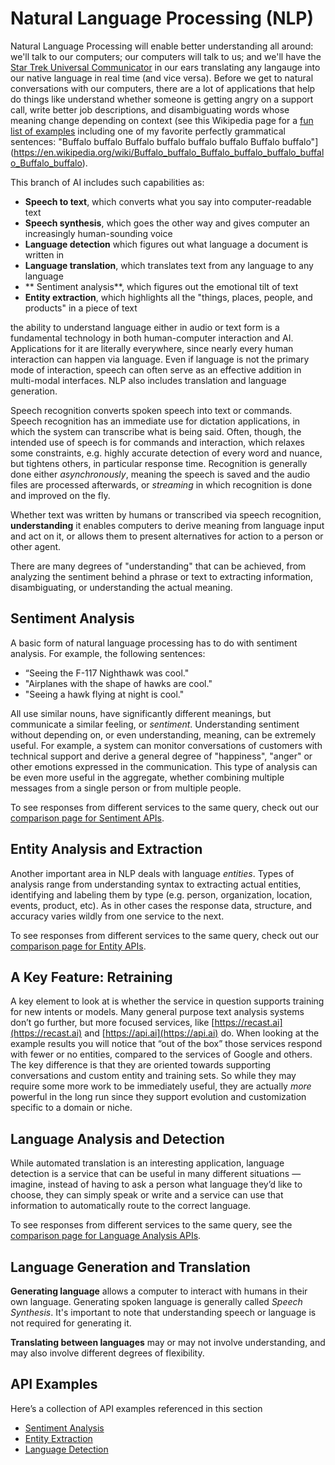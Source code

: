 # Natural Language Processing (NLP)

Natural Language Processing will enable better understanding all around: we'll talk to our computers; our computers will talk to us; and we'll have the [Star Trek Universal Communicator](http://memory-alpha.wikia.com/wiki/Universal_translator) in our ears translating any langauge into our native language in real time (and vice versa). Before we get to natural conversations with our computers, there are a lot of applications that help do things like understand whether someone is getting angry on a support call, write better job descriptions, and disambiguating words whose meaning change depending on context (see this Wikipedia page for a [fun list of examples](https://en.wikipedia.org/wiki/List_of_linguistic_example_sentences) including one of my favorite perfectly grammatical sentences: "Buffalo buffalo Buffalo buffalo buffalo buffalo Buffalo buffalo"](https://en.wikipedia.org/wiki/Buffalo_buffalo_Buffalo_buffalo_buffalo_buffalo_Buffalo_buffalo).

This branch of AI includes such capabilities as:
* **Speech to text**, which converts what you say into computer-readable text
* **Speech synthesis**, which goes the other way and gives computer an increasingly human-sounding voice
* **Language detection** which figures out what language a document is written in
* **Language translation**, which translates text from any language to any language
* ** Sentiment analysis**, which figures out the emotional tilt of text
* **Entity extraction**, which highlights all the "things, places, people, and products" in a piece of text

the ability to understand language either in audio or text form is a fundamental technology in both human-computer interaction and AI. Applications for it are literally everywhere, since nearly every human interaction can happen via language. Even if language is not the primary mode of interaction, speech can often serve as an effective addition in multi-modal interfaces. NLP also includes translation and language generation.

Speech recognition converts spoken speech into text or commands. Speech recognition has an immediate use for dictation applications, in which the system can transcribe what is being said. Often, though, the intended use of speech is for commands and interaction, which relaxes some constraints, e.g. highly accurate detection of every word and nuance, but tightens others, in particular response time. Recognition is generally done either _asynchronously_, meaning the speech is saved and the audio files are processed afterwards, or _streaming_ in which recognition is done and improved on the fly.

Whether text was written by humans or transcribed via speech recognition, **understanding** it enables computers to derive meaning from language input and act on it, or allows them to present alternatives for action to a person or other agent.

There are many degrees of "understanding" that can be achieved, from analyzing the sentiment behind a phrase or text to extracting information, disambiguating, or understanding the actual meaning.

## Sentiment Analysis

A basic form of natural language processing has to do with sentiment analysis. For example, the following sentences:

* “Seeing the F-117 Nighthawk was cool."
* "Airplanes with the shape of hawks are cool."
* "Seeing a hawk flying at night is cool."

All use similar nouns, have significantly different meanings,  but communicate a similar feeling, or _sentiment_. Understanding sentiment without depending on, or even understanding, meaning, can be extremely useful. For example, a system can monitor conversations of customers with technical support and derive a general degree of "happiness", "anger" or other emotions expressed in the communication. This type of analysis can be even more useful in the aggregate, whether combining multiple messages from a single person or from multiple people.

To see responses from different services to the same query, check out our [comparison page for Sentiment APIs](/test/phrase/sentiment-analysis).

## Entity Analysis and Extraction

Another important area in NLP deals with language _entities_. Types of analysis range from understanding syntax to extracting actual entities, identifying and labeling them by type (e.g. person, organization, location, events, product, etc). As in other cases the response data, structure, and accuracy varies wildly from one service to the next.

To see responses from different services to the same query, check out our [comparison page for Entity APIs](/test/phrase/entity-analysis).

## A Key Feature: Retraining

A key element to look at is whether the service in question supports training for new intents or models. Many general purpose text analysis systems don’t go further, but more focused services, like [https://recast.ai](https://recast.ai) and [https://api.ai](https://api.ai) do. When looking at the example results you will notice that “out of the box” those services respond with fewer or no entities, compared to the services of Google and others. The key difference is that they are oriented towards supporting conversations and custom entity and training sets. So while they may require some more work to be immediately useful, they are actually _more_ powerful in the long run since they support evolution and customization specific to a domain or niche.

## Language Analysis and Detection

While automated translation is an interesting application, language detection is a service that can be useful in many different situations — imagine, instead of having to ask a person what language they’d like to choose, they can simply speak or write and a service can use that information to automatically route to the correct language. 

To see responses from different services to the same query, see the [comparison page for Language Analysis APIs](/test/phrase/language-analysis).

## Language Generation and Translation

**Generating language** allows a computer to interact with humans in their own language. Generating spoken language is generally called _Speech Synthesis_. It's important to note that understanding speech or language is not required for generating it.

**Translating between languages** may or may not involve understanding, and may also involve different degrees of flexibility.

## API Examples

Here’s a collection of API examples referenced in this section

* [Sentiment Analysis](/test/phrase/sentiment-analysis)
* [Entity Extraction](/test/phrase/entity-analysis)
* [Language Detection](/test/phrase/language-analysis)
